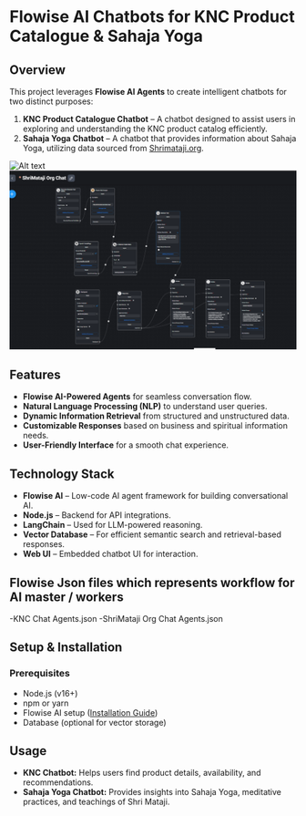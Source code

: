 # Flowise AI Chatbots for KNC Product Catalogue & Sahaja Yoga

## Overview
This project leverages **Flowise AI Agents** to create intelligent chatbots for two distinct purposes:
1. **KNC Product Catalogue Chatbot** – A chatbot designed to assist users in exploring and understanding the KNC product catalog efficiently.
2. **Sahaja Yoga Chatbot** – A chatbot that provides information about Sahaja Yoga, utilizing data sourced from [Shrimataji.org](https://www.shrimataji.org).


![Alt text](knc-profile.png)
![Alt text](ShriMatajiOrg-chat.png)
   

## Features
- **Flowise AI-Powered Agents** for seamless conversation flow.
- **Natural Language Processing (NLP)** to understand user queries.
- **Dynamic Information Retrieval** from structured and unstructured data.
- **Customizable Responses** based on business and spiritual information needs.
- **User-Friendly Interface** for a smooth chat experience.

## Technology Stack
- **Flowise AI** – Low-code AI agent framework for building conversational AI.
- **Node.js** – Backend for API integrations.
- **LangChain** – Used for LLM-powered reasoning.
- **Vector Database** – For efficient semantic search and retrieval-based responses.
- **Web UI** – Embedded chatbot UI for interaction.

## Flowise Json files which represents workflow for  AI master / workers
-KNC Chat Agents.json
-ShriMataji Org Chat Agents.json


## Setup & Installation
### Prerequisites
- Node.js (v16+)
- npm or yarn
- Flowise AI setup ([Installation Guide](https://github.com/FlowiseAI/Flowise))
- Database (optional for vector storage)

## Usage
- **KNC Chatbot:** Helps users find product details, availability, and recommendations.
- **Sahaja Yoga Chatbot:** Provides insights into Sahaja Yoga, meditative practices, and teachings of Shri Mataji.




